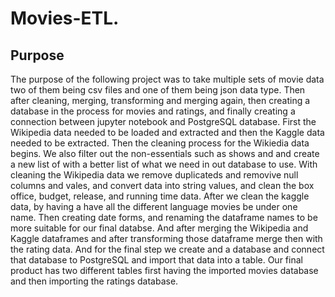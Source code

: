 # Movies-ETL.

## Purpose
 The purpose of the following project was to take multiple sets of movie data two of them being csv files and one of them being json data type. Then after cleaning, merging, transforming and merging again, then creating a database in the process for movies and ratings, and finally creating a connection between jupyter notebook and PostgreSQL database. First the Wikipedia data needed to be loaded and extracted and then the Kaggle data needed to be extracted. Then the cleaning process for the Wikiedia data begins. We also filter out the non-essentials such as shows and and create a new list of with a better list of what we need in out database to use. With cleaning the Wikipedia data we remove duplicateds and removive null columns and vales, and convert data into string values, and clean the box office, budget, release, and running time data. After we clean the kaggle data, by having a have all the different language movies be under one name. Then creating date forms, and renaming the dataframe names to be more suitable for our final databse. And after merging the Wikipedia and Kaggle dataframes and after transforming those dataframe merge then with the rating data. And for the final step we create and a database and connect that database to PostgreSQL and import that data into a table. Our final product has two different tables first having the imported movies database and then importing the ratings database.
